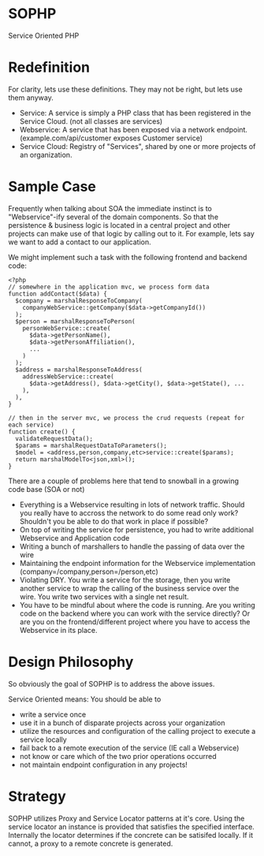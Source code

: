 SOPHP
=====

Service Oriented PHP

Redefinition
====
For clarity, lets use these definitions. They may not be right, but lets use them anyway.

  - Service: A service is simply a PHP class that has been registered in the Service Cloud. (not all classes are services)
  - Webservice: A service that has been exposed via a network endpoint. (example.com/api/customer exposes Customer service)
  - Service Cloud: Registry of "Services", shared by one or more projects of an organization. 

Sample Case
====
Frequently when talking about SOA the immediate instinct is to "Webservice"-ify several of the domain components. So that the persistence & business logic is located in a central project and other projects can make use of that logic by calling out to it. For example, lets say we want to add a contact to our application. 

We might implement such a task with the following frontend and backend code:

    <?php
    // somewhere in the application mvc, we process form data
    function addContact($data) {
      $company = marshalResponseToCompany(
        companyWebService::getCompany($data->getCompanyId())
      );
      $person = marshalResponseToPerson(
        personWebService::create(
          $data->getPersonName(),
          $data->getPersonAffiliation(),
          ...
        )
      );
      $address = marshalResponseToAddress(
        addressWebService::create(
          $data->getAddress(), $data->getCity(), $data->getState(), ...
        ),
      ),
    }
    
    // then in the server mvc, we process the crud requests (repeat for each service)
    function create() {
      validateRequestData();
      $params = marshalRequestDataToParameters();
      $model = <address,person,company,etc>service::create($params);
      return marshalModelTo<json,xml>();
    }

There are a couple of problems here that tend to snowball in a growing code base (SOA or not)
  * Everything is a Webservice resulting in lots of network traffic. Should you really have to accross the network to do some read only work? Shouldn't you be able to do that work in place if possible?
  * On top of writing the service for persistence, you had to write additional Webservice and Application code
  * Writing a bunch of marshallers to handle the passing of data over the wire
  * Maintaining the endpoint information for the Webservice implementation (company=/company,person=/person,etc)
  * Violating DRY. You write a service for the storage, then you write another service to wrap the calling of the business service over the wire. You write two services with a single net result. 
  * You have to be mindful about where the code is running. Are you writing code on the backend where you can work with the service directly? Or are you on the frontend/different project where you have to access the Webservice in its place.

Design Philosophy
====
So obviously the goal of SOPHP is to address the above issues. 

Service Oriented means: You should be able to
  * write a service once
  * use it in a bunch of disparate projects across your organization
  * utilize the resources and configuration of the calling project to execute a service locally
  * fail back to a remote execution of the service (IE call a Webservice)
  * not know or care which of the two prior operations occurred
  * not maintain endpoint configuration in any projects!

Strategy
====

SOPHP utilizes Proxy and Service Locator patterns at it's core. Using the service locator an instance is provided that satisfies the specified interface. Internally the locator determines if the concrete can be satisifed locally. If it cannot, a proxy to a remote concrete is generated. 





